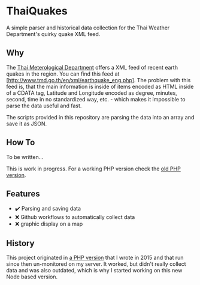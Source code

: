 # ThaiQuakes

A simple parser and historical data collection for the Thai Weather Department's quirky quake XML feed.

## Why

The [Thai Meterological Department](https://www.tmd.go.th/en/) offers a XML feed of recent earth quakes in the region. You can find this feed at [http://www.tmd.go.th/en/xml/earthquake_eng.php]. The problem with this feed is, that the main information is inside of items encoded as HTML inside of a CDATA tag, Latitude and Longitude encoded as degree, minutes, second, time in no standardized way, etc. - which makes it impossible to parse the data useful and fast.

The scripts provided in this repository are parsing the data into an array and save it as JSON.

## How To

To be written...

This is work in progress. For a working PHP version check the [old PHP version](https://github.com/davidsneighbour/thaiquakes/tree/php/old).

## Features

- :heavy_check_mark: Parsing and saving data
- :x: Github workflows to automatically collect data
- :x: graphic display on a map

## History

This project originated in [a PHP version](https://github.com/davidsneighbour/thaiquakes/tree/php/old) that I wrote in 2015 and that run since then un-monitored on my server. It worked, but didn't really collect data and was also outdated, which is why I started working on this new Node based version.
